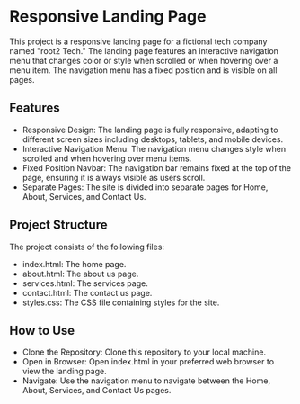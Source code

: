 

# Responsive Landing Page
This project is a responsive landing page for a fictional tech company named "root2 Tech." The landing page features an interactive navigation menu that changes color or style when scrolled or when hovering over a menu item. The navigation menu has a fixed position and is visible on all pages.

## Features
- Responsive Design: The landing page is fully responsive, adapting to different screen sizes including desktops, tablets, and mobile devices.
- Interactive Navigation Menu: The navigation menu changes style when scrolled and when hovering over menu items.
- Fixed Position Navbar: The navigation bar remains fixed at the top of the page, ensuring it is always visible as users scroll.
- Separate Pages: The site is divided into separate pages for Home, About, Services, and Contact Us.

## Project Structure
The project consists of the following files:

- index.html: The home page.
- about.html: The about us page.
- services.html: The services page.
- contact.html: The contact us page.
- styles.css: The CSS file containing styles for the site.


## How to Use
- Clone the Repository: Clone this repository to your local machine.
- Open in Browser: Open index.html in your preferred web browser to view the landing page.
- Navigate: Use the navigation menu to navigate between the Home, About, Services, and Contact Us pages.
